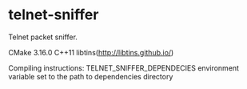 # telnet-sniffer

Telnet packet sniffer.

CMake 3.16.0
C++11
libtins(http://libtins.github.io/)

Compiling instructions: TELNET_SNIFFER_DEPENDECIES environment variable set to the path to dependencies directory